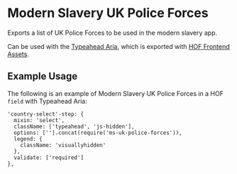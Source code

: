 # Modern Slavery UK Police Forces

Exports a list of UK Police Forces to be used in the modern slavery app.

Can be used with the [Typeahead Aria](https://github.com/UKHomeOffice/typeahed-aria), which is exported with [HOF Frontend Assets](https://github.com/UKHomeOfficeForms/hof-frontend-assets).

## Example Usage

The following is an example of Modern Slavery UK Police Forces in a HOF `field` with Typeahead Aria:
```
'country-select'-step: {
  mixin: 'select',
  className: ['typeahead', 'js-hidden'],
  options: [''].concat(require('ms-uk-police-forces')),
  legend: {
    className: 'visuallyhidden'
  },
  validate: ['required']
},
```